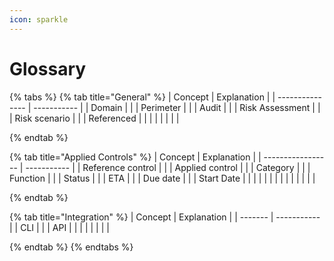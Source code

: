 ```yaml
---
icon: sparkle
---
```


# Glossary



{% tabs %}
{% tab title="General" %}
| Concept         | Explanation |
| --------------- | ----------- |
| Domain          |             |
| Perimeter       |             |
| Audit           |             |
| Risk Assessment |             |
| Risk scenario   |             |
| Referenced      |             |
|                 |             |
|                 |             |


{% endtab %}

{% tab title="Applied Controls" %}
| Concept           | Explanation |
| ----------------- | ----------- |
| Reference control |             |
| Applied control   |             |
| Category          |             |
| Function          |             |
| Status            |             |
| ETA               |             |
| Due date          |             |
| Start Date        |             |
|                   |             |
|                   |             |
|                   |             |
|                   |             |


{% endtab %}

{% tab title="Integration" %}
| Concept | Explanation |
| ------- | ----------- |
| CLI     |             |
| API     |             |
|         |             |
|         |             |


{% endtab %}
{% endtabs %}

